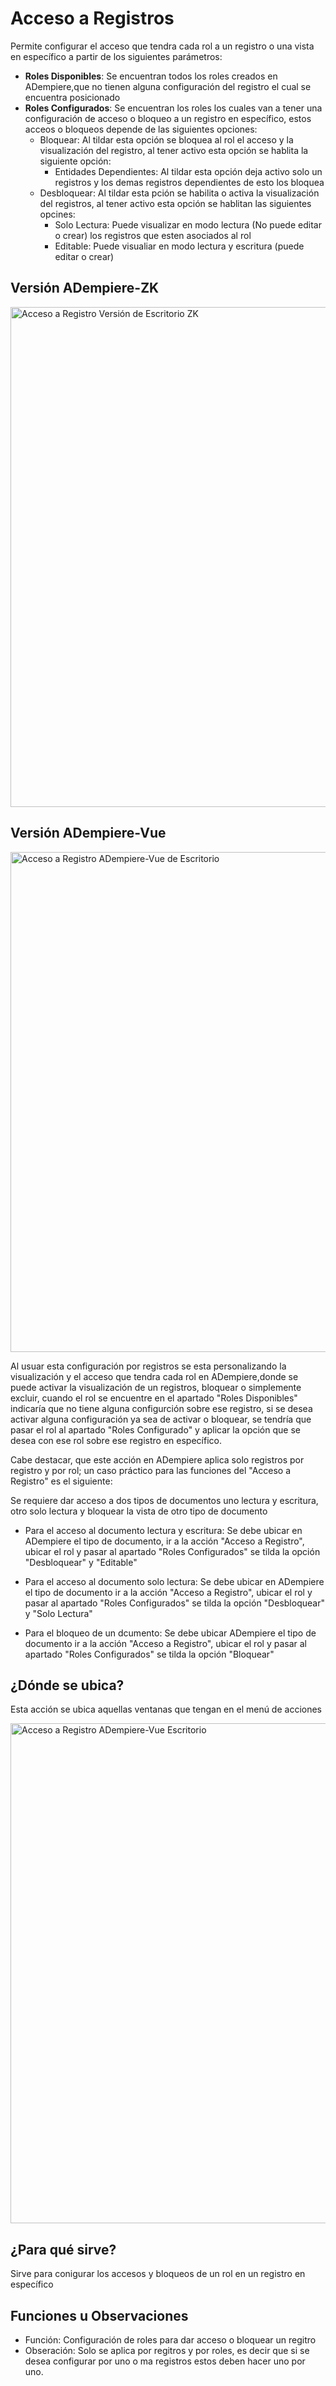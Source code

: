 # Acceso a Registros

Permite configurar el acceso que tendra cada rol a un registro o una vista en específico a partir de los siguientes parámetros:

  - **Roles Disponibles**: Se encuentran todos los roles creados en ADempiere,que no tienen alguna configuración del registro el cual se encuentra posicionado
  - **Roles Configurados**: Se encuentran los roles los cuales van a tener una configuración de acceso o bloqueo a un registro en específico, estos acceos o
  bloqueos depende de las siguientes opciones:
    - Bloquear: Al tildar esta opción se bloquea al rol el acceso y la visualización del registro, al tener activo esta opción se hablita la siguiente opción:
      - Entidades Dependientes: Al tildar esta opción deja activo solo un registros y los demas registros dependientes de esto los bloquea
    - Desbloquear: Al tildar esta pción se habilita o activa la visualización del registros, al tener activo esta opción se hablitan las siguientes opcines:
      - Solo Lectura: Puede visualizar en modo lectura (No puede editar o crear) los registros que esten asociados al rol 
      - Editable: Puede visualiar en modo lectura y escritura (puede editar o crear)

## Versión ADempiere-ZK

<img :src="$withBase('/images/components/record-access/ad-zk_window_access_to_registration.png')" alt="Acceso a Registro Versión de Escritorio ZK" width="800px">

## Versión ADempiere-Vue

<img :src="$withBase('/images/components/record-access/ad-vue_window_access_to_registration.png')" alt="Acceso a Registro ADempiere-Vue de Escritorio" width="800px">

Al usuar esta configuración por registros se esta personalizando la visualización y el acceso que tendra cada rol en ADempiere,donde se puede activar la visualización de un registros, bloquear o simplemente excluir, cuando el rol se encuentre en el apartado "Roles Disponibles" indicaría que no tiene alguna configurción sobre ese registro, si se desea activar alguna configuración ya sea de activar o bloquear, se tendría que pasar el rol al apartado "Roles Configurado" y aplicar la opción que se desea con ese rol sobre ese registro en específico.

Cabe destacar, que este acción en ADempiere aplica solo registros por registro y por rol; un caso práctico para las funciones del "Acceso a Registro" es el siguiente:

  Se requiere dar acceso a dos tipos de documentos uno lectura y escritura, otro solo lectura y bloquear la vista de otro tipo de documento
  
  - Para el acceso al documento lectura y escritura: Se debe ubicar en ADempiere el tipo de documento, ir a la acción "Acceso a Registro", ubicar el rol y pasar al apartado "Roles Configurados" se tilda la opción "Desbloquear" y "Editable"
  
  - Para el acceso al documento solo lectura: Se debe ubicar en ADempiere el tipo de documento ir a la acción "Acceso a Registro", ubicar el rol y pasar al apartado "Roles Configurados" se tilda la opción "Desbloquear" y "Solo Lectura"
  - Para el bloqueo de un dcumento: Se debe ubicar ADempiere el tipo de documento ir a la acción "Acceso a Registro", ubicar el rol y pasar al apartado "Roles Configurados" se tilda la opción "Bloquear"

## ¿Dónde se ubica?

Esta acción se ubica aquellas ventanas que tengan en el menú de acciones

<img :src="$withBase('/images/components/record-access/ad-vue_location_access_to_registration.png')" alt="Acceso a Registro ADempiere-Vue Escritorio" width="800px">


## ¿Para qué sirve?

Sirve para conigurar los accesos y bloqueos de un rol en un registro en específico

## Funciones u Observaciones
- Función: Configuración de roles para dar acceso o bloquear un regitro
- Obseración: Solo se aplica por regitros y por roles, es decir que si se desea configurar por uno o ma registros estos deben hacer uno por uno.
